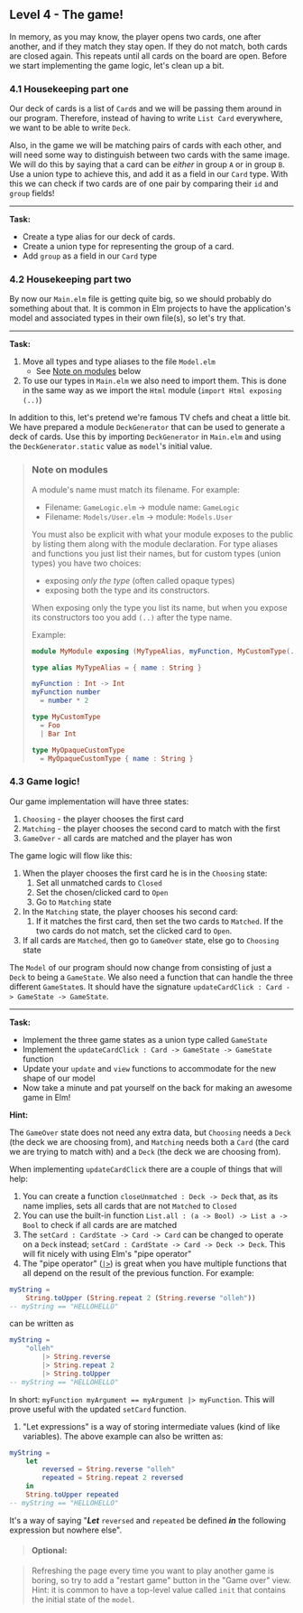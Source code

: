 ## Level 4 - The game!

In memory, as you may know, the player opens two cards, one after another, and if they match they stay open.
If they do not match, both cards are closed again.
This repeats until all cards on the board are open. Before we start implementing the game logic, let's clean up a bit.

### 4.1 Housekeeping part one

Our deck of cards is a list of `Card`s and we will be passing them around in our program.
Therefore, instead of having to write `List Card` everywhere, we want to be able to write `Deck`.

Also, in the game we will be matching pairs of cards with each other, and will need some way to distinguish between two cards with the same image.
We will do this by saying that a card can be _either_ in group `A` or in group `B`. Use a union type to achieve this, and add it as a field in our `Card` type.
With this we can check if two cards are of one pair by comparing their `id` and `group` fields!

---

**Task:**

-   Create a type alias for our deck of cards.
-   Create a union type for representing the group of a card.
-   Add `group` as a field in our `Card` type

### 4.2 Housekeeping part two

By now our `Main.elm` file is getting quite big, so we should probably do something about that.
It is common in Elm projects to have the application's model and associated types in their own file(s), so let's try that.

---

**Task:**

1. Move all types and type aliases to the file `Model.elm`
    - See [Note on modules](#note-on-modules) below
1. To use our types in `Main.elm` we also need to import them. This is done in the same way as we import the `Html` module (`import Html exposing (..)`)

In addition to this, let's pretend we're famous TV chefs and cheat a little bit. We have prepared a module `DeckGenerator` that can be used to generate a deck of cards.
Use this by importing `DeckGenerator` in `Main.elm` and using the `DeckGenerator.static` value as `model`'s initial value.

> ### Note on modules
>
> A module's name must match its filename.
> For example:
>
> -   Filename: `GameLogic.elm` -> module name: `GameLogic`
> -   Filename: `Models/User.elm` -> module: `Models.User`
>
> You must also be explicit with what your module exposes to the public by listing them along with the module declaration.
> For type aliases and functions you just list their names, but for custom types (union types) you have two choices:
>
> -   exposing _only the type_ (often called opaque types)
> -   exposing both the type and its constructors.
>
> When exposing only the type you list its name, but when you expose its constructors too you add `(..)` after the type name.
>
> Example:
>
> ```elm
> module MyModule exposing (MyTypeAlias, myFunction, MyCustomType(..), MyOpaqueCustomType)
>
> type alias MyTypeAlias = { name : String }
>
> myFunction : Int -> Int
> myFunction number
>   = number * 2
>
> type MyCustomType
>   = Foo
>   | Bar Int
>
> type MyOpaqueCustomType
>   = MyOpaqueCustomType { name : String }
> ```

### 4.3 Game logic!

Our game implementation will have three states:

1. `Choosing` - the player chooses the first card
1. `Matching` - the player chooses the second card to match with the first
1. `GameOver` - all cards are matched and the player has won

The game logic will flow like this:

1. When the player chooses the first card he is in the `Choosing` state:
    1. Set all unmatched cards to `Closed`
    1. Set the chosen/clicked card to `Open`
    1. Go to `Matching` state
1. In the `Matching` state, the player chooses his second card:
    1. If it matches the first card, then set the two cards to `Matched`. If the two cards do not match, set the clicked card to `Open`.
1. If all cards are `Matched`, then go to `GameOver` state, else go to `Choosing` state

The `Model` of our program should now change from consisting of just a `Deck` to being a `GameState`.
We also need a function that can handle the three different `GameState`s.
It should have the signature `updateCardClick : Card -> GameState -> GameState`.

---

**Task:**

-   Implement the three game states as a union type called `GameState`
-   Implement the `updateCardClick : Card -> GameState -> GameState` function
-   Update your `update` and `view` functions to accommodate for the new shape of our model
-   Now take a minute and pat yourself on the back for making an awesome game in Elm!

**Hint:**

The `GameOver` state does not need any extra data, but `Choosing` needs a `Deck` (the deck we are choosing from), and `Matching` needs both a `Card` (the card we are trying to match with) and a `Deck` (the deck we are choosing from).

When implementing `updateCardClick` there are a couple of things that will help:

1. You can create a function `closeUnmatched : Deck -> Deck` that, as its name implies, sets all cards that are not `Matched` to `Closed`
1. You can use the built-in function `List.all : (a -> Bool) -> List a -> Bool` to check if all cards are are matched
1. The `setCard : CardState -> Card -> Card` can be changed to operate on a `Deck` instead; `setCard : CardState -> Card -> Deck -> Deck`. This will fit nicely with using Elm's "pipe operator"
1. The "pipe operator" ([`|>`](http://package.elm-lang.org/packages/elm-lang/core/latest/Basics#|>)) is great when you have multiple functions that all depend on the result of the previous function.
   For example:

```elm
myString =
    String.toUpper (String.repeat 2 (String.reverse "olleh"))
-- myString == "HELLOHELLO"
```

can be written as

```elm
myString =
    "olleh"
        |> String.reverse
        |> String.repeat 2
        |> String.toUpper
-- myString == "HELLOHELLO"
```

In short: `myFunction myArgument == myArgument |> myFunction`.
This will prove useful with the updated `setCard` function.

1. "Let expressions" is a way of storing intermediate values (kind of like variables).
   The above example can also be written as:

```elm
myString =
    let
        reversed = String.reverse "olleh"
        repeated = String.repeat 2 reversed
    in
    String.toUpper repeated
-- myString == "HELLOHELLO"
```

It's a way of saying "**_Let_** `reversed` and `repeated` be defined **_in_** the following expression but nowhere else".

> #### Optional:

> Refreshing the page every time you want to play another game is boring, so try to add a "restart game" button in the "Game over" view. Hint: it is common to have a top-level value called `init` that contains the initial state of the `model`.
